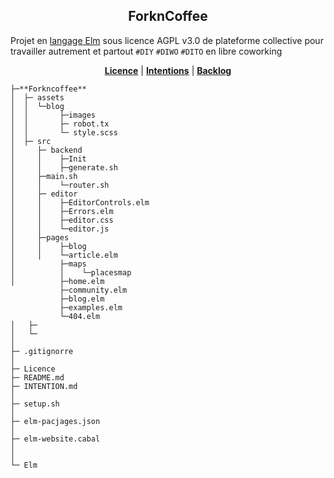 <p align="center">
  <h2 align="center">ForknCoffee</h2>
</p>

Projet en [langage Elm](https://fr.wikipedia.org/wiki/Elm_(langage)) sous licence  AGPL v3.0 de plateforme collective pour travailler autrement et partout `#DIY` `#DIWO` `#DITO` en libre coworking


<p align="center">
    <b><a href="https://github.com/XavCC/forkncoffee/blob/master/LICENSE">Licence</a></b>
    |
    <b><a href="https://github.com/XavCC/forkncoffee/issues">Intentions</a></b>
    |
    <b><a href="https://github.com/XavCC/forkncoffee/projects">Backlog</a></b>
</p>

```
├─**Forkncoffee**
│  ├─ assets
│  │  └─blog
│  │       ├─images
│  │       ├─ robot.tx
│  │       └─ style.scss
│  ├─ src
│     ├─ backend
│     │    ├─Init
│     │    ├─generate.sh
│     ├─main.sh
│     │    └─router.sh
│     ├─ editor
│     │    ├─EditorControls.elm
│     │    ├─Errors.elm
│     │    ├─editor.css
│     │    └─editor.js
│     ├─pages
│     │    ├─blog
│     │    └─article.elm
│          ├─maps
│          │    └─placesmap
│          ├─home.elm
           ├─community.elm
           ├─blog.elm
           ├─examples.elm
           └─404.elm
│   ├─
│   └─
│ 
├─ .gitignorre
│   
├─ Licence    
├─ README.md
├─ INTENTION.md
│  
├─ setup.sh
│
├─ elm-pacjages.json
│
├─ elm-website.cabal
│
│       
└─ Elm
```

